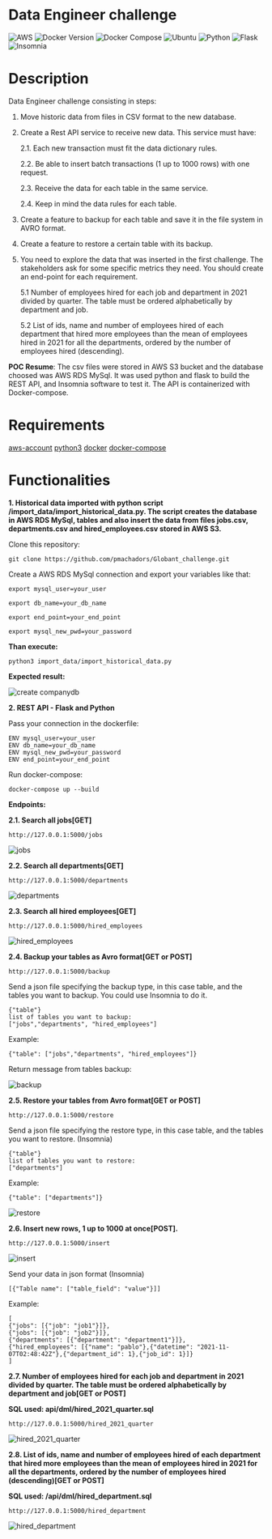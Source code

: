 <!-- <h1 align="center"> Globant Data Engineer challenge </h1> -->
# Data Engineer challenge

![AWS](https://img.shields.io/badge/account-AWS-green)
![Docker Version](https://img.shields.io/badge/docker-v20.10.21-blue)
![Docker Compose](https://img.shields.io/badge/docker--compose-v1.29.2-blue)
![Ubuntu](https://img.shields.io/badge/ubuntu-v22.04-blue)
![Python](https://img.shields.io/badge/python-v3.10-blue)
![Flask](https://img.shields.io/badge/flask-v2.2.2-blue)
![Insomnia](https://img.shields.io/badge/insomnia-v2022.7.0-blue)

# Description
Data Engineer challenge consisting in steps:

1. Move historic data from files in CSV format to the new database.
2. Create a Rest API service to receive new data. This service must have:

    2.1. Each new transaction must fit the data dictionary rules.
    
    2.2. Be able to insert batch transactions (1 up to 1000 rows) with one request.
    
    2.3. Receive the data for each table in the same service.
    
    2.4. Keep in mind the data rules for each table.
3. Create a feature to backup for each table and save it in the file system in AVRO format.
4. Create a feature to restore a certain table with its backup.

5. You need to explore the data that was inserted in the first challenge. The stakeholders ask for
some specific metrics they need. You should create an end-point for each requirement.

    5.1 Number of employees hired for each job and department in 2021 divided by quarter. The
    table must be ordered alphabetically by department and job.
    
    5.2 List of ids, name and number of employees hired of each department that hired more
employees than the mean of employees hired in 2021 for all the departments, ordered
by the number of employees hired (descending).


**POC Resume**: The csv files were stored in AWS S3 bucket and the database choosed was AWS RDS MySql. It was used python and flask to build the REST API, and Insomnia software to test it. The API is containerized with Docker-compose.

# Requirements
[aws-account](https://aws.amazon.com/pt/console/) [python3](https://www.python.org/downloads/) [docker](https://docs.docker.com/engine/install/ubuntu/) [docker-compose](https://docs.docker.com/compose/install/)


# Functionalities
**1. Historical data imported with python script /import_data/import_historical_data.py. The script creates the database in AWS RDS MySql, tables and also insert the data from files jobs.csv, departments.csv and hired_employees.csv stored in AWS S3.**

 
 Clone this repository:
     
     
    git clone https://github.com/pmachadors/Globant_challenge.git
     
     
 Create a AWS RDS MySql connection and export your variables like that:

    export mysql_user=your_user

    export db_name=your_db_name

    export end_point=your_end_point

    export mysql_new_pwd=your_password
        
    
**Than execute:**
        
    python3 import_data/import_historical_data.py


**Expected result:**

   ![create companydb](https://user-images.githubusercontent.com/113646668/209831732-c345b5ac-2ef3-4beb-8fe4-deedd26133de.png)

  
  
**2. REST API - Flask and Python**
 
   
  Pass your connection in the dockerfile:
   
    ENV mysql_user=your_user
    ENV db_name=your_db_name
    ENV mysql_new_pwd=your_password
    ENV end_point=your_end_point

   Run docker-compose:

     
    docker-compose up --build
     
   **Endpoints:**

   **2.1. Search all jobs[GET]**
   
    http://127.0.0.1:5000/jobs
   

   ![jobs](https://user-images.githubusercontent.com/113646668/209836147-c85eb023-c6c4-4785-88de-20e935fdbfe7.png)
   


   **2.2. Search all departments[GET]**
   
    http://127.0.0.1:5000/departments
   

   ![departments](https://user-images.githubusercontent.com/113646668/209836198-201782a4-e7ed-402b-b91a-1603e53973b6.png)



   **2.3. Search all hired employees[GET]**
   
    http://127.0.0.1:5000/hired_employees
   
   ![hired_employees](https://user-images.githubusercontent.com/113646668/209836256-f8767cdc-fc24-4ada-934e-d6f81f216543.png)



   **2.4. Backup your tables as Avro format[GET or POST]**
   
    http://127.0.0.1:5000/backup
   

   
   Send a json file specifying the backup type, in this case table, and the tables you want to backup. You could use Insomnia to do it.

    {"table"}
    list of tables you want to backup:
    ["jobs","departments", "hired_employees"]

   Example:
   
    
    {"table": ["jobs","departments", "hired_employees"]}
    

   Return message from tables backup:

   ![backup](https://user-images.githubusercontent.com/113646668/209832802-227db482-b9c4-4fba-9c79-5eb8765ec407.png)



   **2.5. Restore your tables from Avro format[GET or POST]**
   
    http://127.0.0.1:5000/restore
   

        
   Send a json file specifying the restore type, in this case table, and the tables you want to restore.
   (Insomnia)

    {"table"}
    list of tables you want to restore:
    ["departments"]

   Example:
   
   
    {"table": ["departments"]}
   
       
   ![restore](https://user-images.githubusercontent.com/113646668/209833454-6cf24180-5eb6-4721-9fb6-a90f8b49e016.png)



   **2.6. Insert new rows, 1 up to 1000 at once[POST].**
  

  
    http://127.0.0.1:5000/insert
  
   ![insert](https://user-images.githubusercontent.com/113646668/209837343-8e177ee9-f890-4f95-94f2-c567e7d186d6.png)


   Send your data in json format (Insomnia)

    [{"Table name": ["table_field": "value"}]]
    
   Example:

    [
    {"jobs": [{"job": "job1"}]},
    {"jobs": [{"job": "job2"}]},
    {"departments": [{"department": "department1"}]},
    {"hired_employees": [{"name": "pablo"},{"datetime": "2021-11-07T02:48:42Z"},{"department_id": 1},{"job_id": 1}]}
    ]

   **2.7. Number of employees hired for each job and department in 2021 divided by quarter. The table must be ordered alphabetically by department and job[GET or POST]**
   
   **SQL used: api/dml/hired_2021_quarter.sql**
   
    http://127.0.0.1:5000/hired_2021_quarter
   
   ![hired_2021_quarter](https://user-images.githubusercontent.com/113646668/209837383-ce2e3917-a6c3-4d97-86f9-0f7b898f723b.png)



   **2.8. List of ids, name and number of employees hired of each department that hired more employees than the mean of employees hired in 2021 for all the departments, ordered by the number of employees hired (descending)[GET or POST]**
   
   **SQL used: /api/dml/hired_department.sql**
       
    http://127.0.0.1:5000/hired_department
       

   ![hired_department](https://user-images.githubusercontent.com/113646668/209837407-e05c1330-2137-43bf-84e3-c5c69aa9cca0.png)

 
  
  
